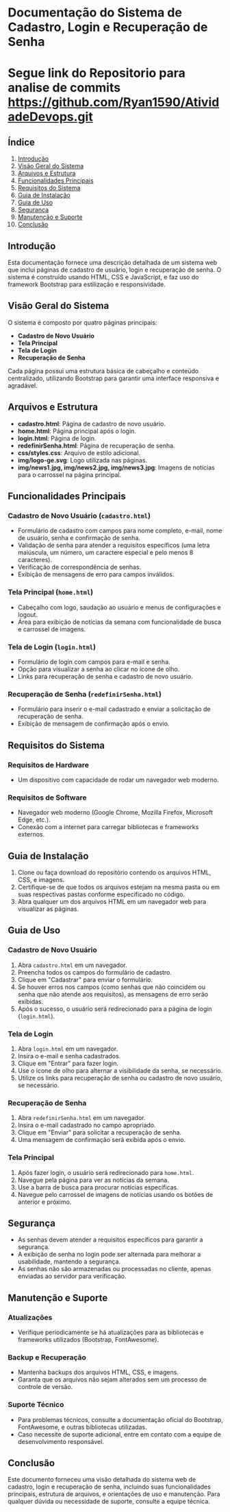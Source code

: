 # Documentação do Sistema de Cadastro, Login e Recuperação de Senha
# Segue link do Repositorio para analise de commits https://github.com/Ryan1590/AtividadeDevops.git 

## Índice
1. [Introdução](#introdução)
2. [Visão Geral do Sistema](#visão-geral-do-sistema)
3. [Arquivos e Estrutura](#arquivos-e-estrutura)
4. [Funcionalidades Principais](#funcionalidades-principais)
5. [Requisitos do Sistema](#requisitos-do-sistema)
6. [Guia de Instalação](#guia-de-instalação)
7. [Guia de Uso](#guia-de-uso)
8. [Segurança](#segurança)
9. [Manutenção e Suporte](#manutenção-e-suporte)
10. [Conclusão](#conclusão)

## Introdução
Esta documentação fornece uma descrição detalhada de um sistema web que inclui páginas de cadastro de usuário, login e recuperação de senha. O sistema é construído usando HTML, CSS e JavaScript, e faz uso do framework Bootstrap para estilização e responsividade.

## Visão Geral do Sistema
O sistema é composto por quatro páginas principais:
- **Cadastro de Novo Usuário**
- **Tela Principal**
- **Tela de Login**
- **Recuperação de Senha**

Cada página possui uma estrutura básica de cabeçalho e conteúdo centralizado, utilizando Bootstrap para garantir uma interface responsiva e agradável.

## Arquivos e Estrutura
- **cadastro.html**: Página de cadastro de novo usuário.
- **home.html**: Página principal após o login.
- **login.html**: Página de login.
- **redefinirSenha.html**: Página de recuperação de senha.
- **css/styles.css**: Arquivo de estilo adicional.
- **img/logo-ge.svg**: Logo utilizada nas páginas.
- **img/news1.jpg, img/news2.jpg, img/news3.jpg**: Imagens de notícias para o carrossel na página principal.

## Funcionalidades Principais
### Cadastro de Novo Usuário (`cadastro.html`)
- Formulário de cadastro com campos para nome completo, e-mail, nome de usuário, senha e confirmação de senha.
- Validação de senha para atender a requisitos específicos (uma letra maiúscula, um número, um caractere especial e pelo menos 8 caracteres).
- Verificação de correspondência de senhas.
- Exibição de mensagens de erro para campos inválidos.

### Tela Principal (`home.html`)
- Cabeçalho com logo, saudação ao usuário e menus de configurações e logout.
- Área para exibição de notícias da semana com funcionalidade de busca e carrossel de imagens.

### Tela de Login (`login.html`)
- Formulário de login com campos para e-mail e senha.
- Opção para visualizar a senha ao clicar no ícone de olho.
- Links para recuperação de senha e cadastro de novo usuário.

### Recuperação de Senha (`redefinirSenha.html`)
- Formulário para inserir o e-mail cadastrado e enviar a solicitação de recuperação de senha.
- Exibição de mensagem de confirmação após o envio.

## Requisitos do Sistema
### Requisitos de Hardware
- Um dispositivo com capacidade de rodar um navegador web moderno.

### Requisitos de Software
- Navegador web moderno (Google Chrome, Mozilla Firefox, Microsoft Edge, etc.).
- Conexão com a internet para carregar bibliotecas e frameworks externos.

## Guia de Instalação
1. Clone ou faça download do repositório contendo os arquivos HTML, CSS, e imagens.
2. Certifique-se de que todos os arquivos estejam na mesma pasta ou em suas respectivas pastas conforme especificado no código.
3. Abra qualquer um dos arquivos HTML em um navegador web para visualizar as páginas.

## Guia de Uso
### Cadastro de Novo Usuário
1. Abra `cadastro.html` em um navegador.
2. Preencha todos os campos do formulário de cadastro.
3. Clique em "Cadastrar" para enviar o formulário.
4. Se houver erros nos campos (como senhas que não coincidem ou senha que não atende aos requisitos), as mensagens de erro serão exibidas.
5. Após o sucesso, o usuário será redirecionado para a página de login (`login.html`).

### Tela de Login
1. Abra `login.html` em um navegador.
2. Insira o e-mail e senha cadastrados.
3. Clique em "Entrar" para fazer login.
4. Use o ícone de olho para alternar a visibilidade da senha, se necessário.
5. Utilize os links para recuperação de senha ou cadastro de novo usuário, se necessário.

### Recuperação de Senha
1. Abra `redefinirSenha.html` em um navegador.
2. Insira o e-mail cadastrado no campo apropriado.
3. Clique em "Enviar" para solicitar a recuperação de senha.
4. Uma mensagem de confirmação será exibida após o envio.

### Tela Principal
1. Após fazer login, o usuário será redirecionado para `home.html`.
2. Navegue pela página para ver as notícias da semana.
3. Use a barra de busca para procurar notícias específicas.
4. Navegue pelo carrossel de imagens de notícias usando os botões de anterior e próximo.

## Segurança
- As senhas devem atender a requisitos específicos para garantir a segurança.
- A exibição de senha no login pode ser alternada para melhorar a usabilidade, mantendo a segurança.
- As senhas não são armazenadas ou processadas no cliente, apenas enviadas ao servidor para verificação.

## Manutenção e Suporte
### Atualizações
- Verifique periodicamente se há atualizações para as bibliotecas e frameworks utilizados (Bootstrap, FontAwesome).

### Backup e Recuperação
- Mantenha backups dos arquivos HTML, CSS, e imagens.
- Garanta que os arquivos não sejam alterados sem um processo de controle de versão.

### Suporte Técnico
- Para problemas técnicos, consulte a documentação oficial do Bootstrap, FontAwesome, e outras bibliotecas utilizadas.
- Caso necessite de suporte adicional, entre em contato com a equipe de desenvolvimento responsável.

## Conclusão
Este documento forneceu uma visão detalhada do sistema web de cadastro, login e recuperação de senha, incluindo suas funcionalidades principais, estrutura de arquivos, e orientações de uso e manutenção. Para qualquer dúvida ou necessidade de suporte, consulte a equipe técnica.
